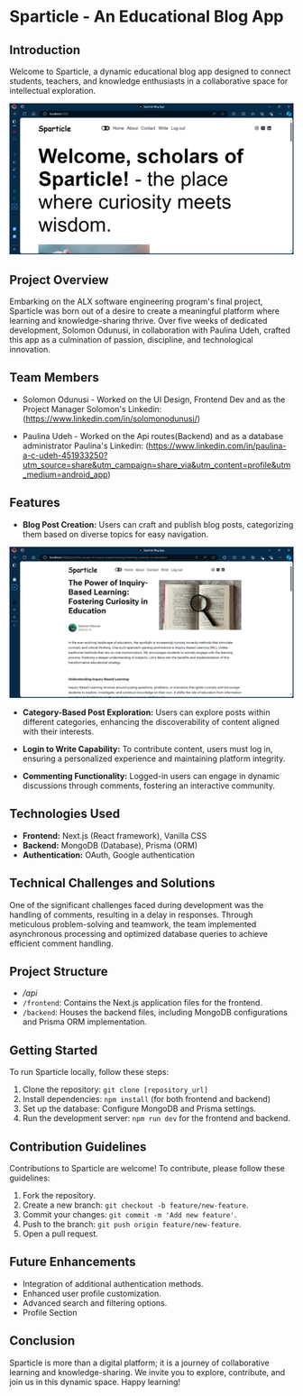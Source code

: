 # Sparticle - An Educational Blog App

## Introduction

Welcome to Sparticle, a dynamic educational blog app designed to connect students, teachers, and knowledge enthusiasts in a collaborative space for intellectual exploration.

![Featured Page](/public/Featured-screen.png)

## Project Overview

Embarking on the ALX software engineering program's final project, Sparticle was born out of a desire to create a meaningful platform where learning and knowledge-sharing thrive. Over five weeks of dedicated development, Solomon Odunusi, in collaboration with Paulina Udeh, crafted this app as a culmination of passion, discipline, and technological innovation.

## Team Members

- Solomon Odunusi - Worked on the UI Design, Frontend Dev and as the Project Manager
Solomon's Linkedin: (https://www.linkedin.com/in/solomonodunusi/)

- Paulina Udeh - Worked on the Api routes(Backend) and as a database administrator
Paulina's Linkedin: (https://www.linkedin.com/in/paulina-a-c-udeh-451933250?utm_source=share&utm_campaign=share_via&utm_content=profile&utm_medium=android_app)

## Features

- **Blog Post Creation:** Users can craft and publish blog posts, categorizing them based on diverse topics for easy navigation.

![Post Page](/public/post-screen.png)

- **Category-Based Post Exploration:** Users can explore posts within different categories, enhancing the discoverability of content aligned with their interests.

- **Login to Write Capability:** To contribute content, users must log in, ensuring a personalized experience and maintaining platform integrity.

- **Commenting Functionality:** Logged-in users can engage in dynamic discussions through comments, fostering an interactive community.



## Technologies Used

- **Frontend:** Next.js (React framework), Vanilla CSS
- **Backend:** MongoDB (Database), Prisma (ORM)
- **Authentication:** OAuth, Google authentication

## Technical Challenges and Solutions

One of the significant challenges faced during development was the handling of comments, resulting in a delay in responses. Through meticulous problem-solving and teamwork, the team implemented asynchronous processing and optimized database queries to achieve efficient comment handling.

## Project Structure

- */api*
- `/frontend`: Contains the Next.js application files for the frontend.
- `/backend`: Houses the backend files, including MongoDB configurations and Prisma ORM implementation.

## Getting Started

To run Sparticle locally, follow these steps:

1. Clone the repository: `git clone [repository_url]`
2. Install dependencies: `npm install` (for both frontend and backend)
3. Set up the database: Configure MongoDB and Prisma settings.
4. Run the development server: `npm run dev` for the frontend and backend.

## Contribution Guidelines

Contributions to Sparticle are welcome! To contribute, please follow these guidelines:

1. Fork the repository.
2. Create a new branch: `git checkout -b feature/new-feature`.
3. Commit your changes: `git commit -m 'Add new feature'`.
4. Push to the branch: `git push origin feature/new-feature`.
5. Open a pull request.

## Future Enhancements

- Integration of additional authentication methods.
- Enhanced user profile customization.
- Advanced search and filtering options.
- Profile Section

## Conclusion

Sparticle is more than a digital platform; it is a journey of collaborative learning and knowledge-sharing. We invite you to explore, contribute, and join us in this dynamic space. Happy learning!


